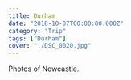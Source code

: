 ```yaml
---
title: Durham
date: "2018-10-07T00:00:00.000Z"
category: "Trip"
tags: ["Durham"]
cover: "./DSC_0020.jpg"
---
```


Photos of Newcastle.

